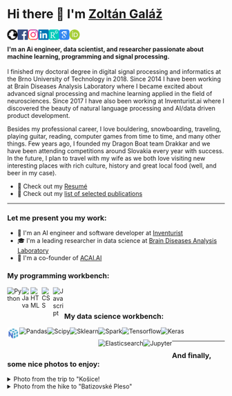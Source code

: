 # Hi there 👋 I'm [Zoltán Galáž][website]

[<img align="left" alt="zoltan.galaz.eu" width="24px" src="https://raw.githubusercontent.com/iconic/open-iconic/master/svg/globe.svg" />][website]
[<img align="left" alt="Zoltan Galaz | Facebook" width="24px" src="https://raw.githubusercontent.com/zgalaz/zgalaz/a9751e1c64c3ed9de6d9afb5c80dd393c2e8365f/icons/contact/Facebook.svg" />][facebook]
[<img align="left" alt="Zoltan Galaz | Instagram" width="24px" src="https://raw.githubusercontent.com/zgalaz/zgalaz/a9751e1c64c3ed9de6d9afb5c80dd393c2e8365f/icons/contact/Instagram.svg" />][instagram]
[<img align="left" alt="Zoltan Galaz | LinkedIn" width="24px" src="https://raw.githubusercontent.com/zgalaz/zgalaz/a9751e1c64c3ed9de6d9afb5c80dd393c2e8365f/icons/contact/Linkedin.svg" />][linkedin]
[<img align="left" alt="Zoltan Galaz | ResearchGate" width="24px" src="https://raw.githubusercontent.com/zgalaz/zgalaz/a9751e1c64c3ed9de6d9afb5c80dd393c2e8365f/icons/contact/ResearchGate.svg" />][researchgate]
[<img align="left" alt="Zoltan Galaz | GoogleScholar" width="24px" src="https://raw.githubusercontent.com/zgalaz/zgalaz/a9751e1c64c3ed9de6d9afb5c80dd393c2e8365f/icons/contact/GoogleScholar.svg" />][google_scholar]
[<img align="left" alt="Zoltan Galaz | ORCID" width="24px" src="https://raw.githubusercontent.com/zgalaz/zgalaz/a9751e1c64c3ed9de6d9afb5c80dd393c2e8365f/icons/contact/Orcid.svg" />][orcid]

<br />

#### I'm an Ai engineer, data scientist, and researcher passionate about machine learning, programming and signal processing.

I finished my doctoral degree in digital signal processing and informatics at the Brno University of Technology in 2018. Since 2014 I have been working at Brain Diseases Analysis Laboratory where I became excited about advanced signal processing and machine learning applied in the field of neurosciences. Since 2017 I have also been working at Inventurist.ai where I discovered the beauty of natural language processing and AI/data driven product development.

Besides my professional career, I love bouldering, snowboarding, traveling, playing guitar, reading, computer games from time to time, and many other things. Few years ago, I founded my Dragon Boat team Drakkar and we have been attending competitions around Slovakia every year with success. In the future, I plan to travel with my wife as we both love visiting new interesting places with rich culture, history and great local food (well, and beer in my case).

- 📘 Check out my [Resumé][cv]
- 📕 Check out my [list of selected publications][selected_publications]

---

### Let me present you my work:
- 💪 I'm an AI engineer and software developer at [Inventurist][inventurist_website]
- 🎓 I'm a leading researcher in data science at [Brain Diseases Analysis Laboratory][bdalab_website]
- 🌱 I'm a co-founder of [ACAI.AI][acai_website]

### My programming workbench:
[<img align="left" alt="Python" width="34px" src="https://seeklogo.com/images/P/python-logo-C50EED1930-seeklogo.com.png" />][python_website]
[<img align="left" alt="Java" width="20px" src="https://seeklogo.com/images/J/java-logo-A5A6D66CD2-seeklogo.com.png" />][java_website]
[<img align="left" alt="HTML" width="26px" src="https://seeklogo.com/images/H/html5-logo-EF92D240D7-seeklogo.com.png" />][html_website]
[<img align="left" alt="CSS" width="26px" src="https://seeklogo.com/images/C/css3-logo-8724075274-seeklogo.com.png" />][css_website]
[<img align="left" alt="Javascript" width="26px" src="https://seeklogo.com/images/J/javascript-logo-E967E87D74-seeklogo.com.png" />][js_website]

<br />
<br />

### My data science workbench:
[<img align="left" alt="Numpy" height="28px" src="https://raw.githubusercontent.com/valohai/ml-logos/5127528b5baadb77a6ea4b999a47b4e86bf0f98b/numpy.svg" />][numpy_website]
[<img align="left" alt="Pandas" height="32px" src="https://raw.githubusercontent.com/valohai/ml-logos/5127528b5baadb77a6ea4b999a47b4e86bf0f98b/pandas.svg" />][pandas_website]
[<img align="left" alt="Scipy" height="28px" src="https://www.fullstackpython.com/img/logos/scipy.png" />][scipy_website]
[<img align="left" alt="Sklearn" height="34px" src="https://github.com/scikit-learn/scikit-learn/blob/master/doc/logos/scikit-learn-logo.png" />][sklearn_website]
[<img align="left" alt="Spark" height="28px" src="https://raw.githubusercontent.com/valohai/ml-logos/5127528b5baadb77a6ea4b999a47b4e86bf0f98b/spark.svg" />][spark_website]
[<img align="left" alt="Tensorflow" height="28px" src="https://raw.githubusercontent.com/valohai/ml-logos/5127528b5baadb77a6ea4b999a47b4e86bf0f98b/tensorflow-tf.svg" />][tensorflow_website]
[<img align="left" alt="Keras" height="28px" src="https://raw.githubusercontent.com/valohai/ml-logos/5127528b5baadb77a6ea4b999a47b4e86bf0f98b/keras.svg" />][keras_website]
[<img align="left" alt="Elasticsearch" height="28px" src="https://iconape.com/wp-content/files/op/370830/svg/370830.svg" />][elasticsearch_website]
[<img align="left" alt="Jupyter" height="32px" src="https://iconape.com/wp-content/files/si/370990/svg/370990.svg" />][jupyter_website]

<br />

---

### And finally, some nice photos to enjoy:
<details>
  <summary> Photo from the trip to "Košice!</summary>
  <img src="https://github.com/zgalaz/zgalaz/blob/master/banner/trip_to_kosice.jpg?raw=true" alt="Wonderful time at Kosice">
</details>
<details>
  <summary> Photo from the hike to "Batizovské Pleso"</summary>
  <img src="https://github.com/zgalaz/zgalaz/blob/master/banner/trip_to_batizovske_pleso.jpg?raw=true" alt="Wonderful time at Kosice">
</details>


[website]: https://www.zoltan.galaz.eu
[facebook]: https://www.facebook.com/galaz.zoltan
[instagram]: https://www.instagram.com/zoltangalaz
[linkedin]: https://www.linkedin.com/in/zoltan-galaz
[google_scholar]: https://scholar.google.sk/citations?user=d0_ryhwAAAAJ&hl=cs
[researchgate]: https://www.researchgate.net/profile/Zoltan_Galaz
[orcid]: https://orcid.org/0000-0002-8978-351X

[cv]: https://www.zoltan.galaz.eu/media/zoltan_galaz_cv_en.pdf
[selected_publications]: https://www.zoltan.galaz.eu/media/zoltan_galaz_publications_en.pdf

[inventurist_website]: https://www.inventurist.ai
[bdalab_website]: https://bdalab.utko.feec.vutbr.cz
[acai_website]: https://acai.ai

[python_website]: https://www.python.org
[java_website]: https://java.com/en
[html_website]: https://www.w3schools.com/html/default.asp
[css_website]: https://www.w3schools.com/css/default.asp
[js_website]: https://www.w3schools.com/js/default.asp

[sklearn_website]: https://scikit-learn.org/stable
[tensorflow_website]: https://www.tensorflow.org
[keras_website]: https://keras.io
[spark_website]: https://spark.apache.org
[elasticsearch_website]: https://www.elastic.co
[numpy_website]: https://numpy.org
[pandas_website]: https://pandas.pydata.org
[scipy_website]: https://www.scipy.org/
[jupyter_website]: https://jupyter.org/
